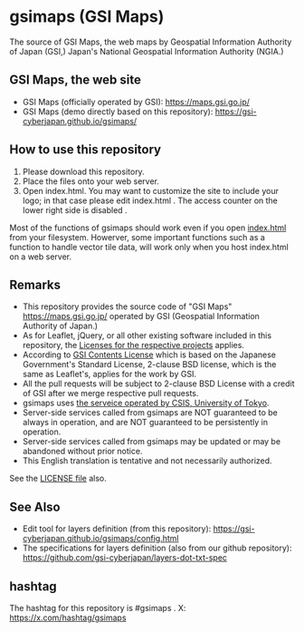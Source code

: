 # gsimaps (GSI Maps)
The source of GSI Maps, the web maps by Geospatial Information Authority of Japan (GSI,) Japan's National Geospatial Information Authority (NGIA.)

## GSI Maps, the web site

- GSI Maps (officially operated by GSI): https://maps.gsi.go.jp/
- GSI Maps (demo directly based on this repository): https://gsi-cyberjapan.github.io/gsimaps/

## How to use this repository
1. Please download this repository.
2. Place the files onto your web server.
3. Open index.html.
You may want to customize the site to include your logo; in that case please edit index.html .
The access counter on the lower right side is disabled .

Most of the functions of gsimaps should work even if you open [index.html](index.html) from your filesystem.
Howerver, some important functions such as a function to handle vector tile data, will work only when you host index.html on a web server.

## Remarks
- This repository provides the source code of "GSI Maps" https://maps.gsi.go.jp/ operated by GSI (Geospatial Information Authority of Japan.)
- As for Leaflet, jQuery, or all other existing software included in this repository, the [Licenses for the respective projects](LICENSE_LIBRARIES.md) applies.
- According to <a href='http://www.gsi.go.jp/kikakuchousei/kikakuchousei40182.html'>GSI Contents License</a> which is based on the Japanese Government's Standard License, 2-clause BSD license, which is the same as Leaflet's, applies for the work by GSI.
- All the pull requests will be subject to 2-clause BSD License with a credit of GSI after we merge respective pull requests.
- gsimaps uses <a href='http://newspat.csis.u-tokyo.ac.jp/geocode/'>the serveice operated by CSIS, University of Tokyo</a>.
- Server-side services called from gsimaps are NOT guaranteed to be always in operation, and are NOT guaranteed to be persistently in operation. 
- Server-side services called from gsimaps may be updated or may be abandoned without prior notice.
- This English translation is tentative and not necessarily authorized.

See the [LICENSE file](LICENSE) also.

## See Also
- Edit tool for layers definition (from this repository): https://gsi-cyberjapan.github.io/gsimaps/config.html
- The specifications for layers definition (also from our github repository): https://github.com/gsi-cyberjapan/layers-dot-txt-spec

## hashtag
The hashtag for this repository is #gsimaps .
X: https://x.com/hashtag/gsimaps
